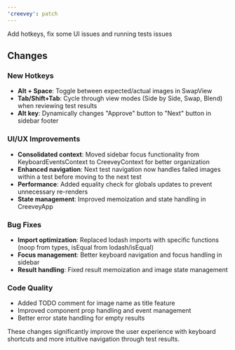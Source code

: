 ```yaml
---
'creevey': patch
---
```


Add hotkeys, fix some UI issues and running tests issues

## Changes

### New Hotkeys

- **Alt + Space**: Toggle between expected/actual images in SwapView
- **Tab/Shift+Tab**: Cycle through view modes (Side by Side, Swap, Blend) when reviewing test results
- **Alt key**: Dynamically changes "Approve" button to "Next" button in sidebar footer

### UI/UX Improvements

- **Consolidated context**: Moved sidebar focus functionality from KeyboardEventsContext to CreeveyContext for better organization
- **Enhanced navigation**: Next test navigation now handles failed images within a test before moving to the next test
- **Performance**: Added equality check for globals updates to prevent unnecessary re-renders
- **State management**: Improved memoization and state handling in CreeveyApp

### Bug Fixes

- **Import optimization**: Replaced lodash imports with specific functions (noop from types, isEqual from lodash/isEqual)
- **Focus management**: Better keyboard navigation and focus handling in sidebar
- **Result handling**: Fixed result memoization and image state management

### Code Quality

- Added TODO comment for image name as title feature
- Improved component prop handling and event management
- Better error state handling for empty results

These changes significantly improve the user experience with keyboard shortcuts and more intuitive navigation through test results.
